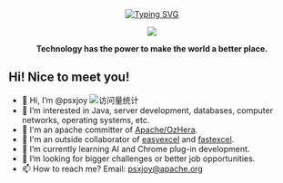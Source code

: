 
<div align="center">
  
  <!-- dynamic typing effect 动态打字效果 -->
  <div align="center">
    <a href="https://psxjoy.com/">
      <img src="https://readme-typing-svg.demolab.com?font=Fira+Code&pause=1000&random=false&width=435&lines=System.out.println(%22Hello+World!%22)&center=true" alt="Typing SVG" />
    </a>
  </div>

  <!-- knock code pictures 敲代码的图片 -->
  <img src="https://github-readme-stats.vercel.app/api?username=psxjoy" /><br>

  <!-- profile logo 个人资料徽标 -->
    
<p><b>Technology has the power to make the world a better place.</b></p>
</div>

## Hi! Nice to meet you!

<!-- 个人简介 -->
- 👋 Hi, I’m @psxjoy <img src="https://komarev.com/ghpvc/?username=psxjoy&label=Views&color=0e75b6&style=flat" alt="访问量统计" />
- 👀 I’m interested in Java, server development, databases, computer networks, operating systems, etc.
- 📡 I'm an apache committer of [Apache/OzHera](https://github.com/apache/ozhera).
- 🤖 I'm an outside collaborator of [easyexcel](https://github.com/alibaba/easyexcel) and [fastexcel](https://github.com/fast-excel/fastexcel).
- 🌱 I’m currently learning AI and Chrome plug-in development.
- 💞️ I’m looking for bigger challenges or better job opportunities.
- 📫 How to reach me? Email: psxjoy@apache.org
